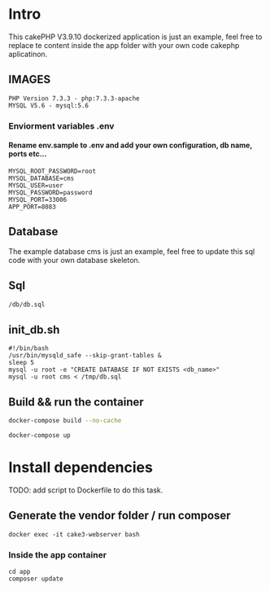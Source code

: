# Intro

This cakePHP V3.9.10  dockerized application is just an example, feel free to replace te content inside the app folder with your own code cakephp aplicatinon.

## IMAGES ##
```
PHP Version 7.3.3 - php:7.3.3-apache
MYSQL V5.6 - mysql:5.6
```

### Enviorment variables .env  ###
#### Rename env.sample to .env and add your own configuration, db name, ports etc... ####
```
MYSQL_ROOT_PASSWORD=root
MYSQL_DATABASE=cms
MYSQL_USER=user
MYSQL_PASSWORD=password
MYSQL_PORT=33006
APP_PORT=8083
```

## Database ##
The example database cms is just an example, feel free to update this sql code with your own database skeleton.

## Sql ##
```bash
/db/db.sql
```

## init_db.sh ##
```
#!/bin/bash
/usr/bin/mysqld_safe --skip-grant-tables &
sleep 5
mysql -u root -e "CREATE DATABASE IF NOT EXISTS <db_name>"
mysql -u root cms < /tmp/db.sql
```

## Build && run the container

```bash
docker-compose build --no-cache
```

```
docker-compose up
````
# Install dependencies #
TODO: add script to Dockerfile to do this task.

## Generate the vendor folder / run composer ##
```
docker exec -it cake3-webserver bash
```
### Inside the app container ###
```
cd app
composer update
```
